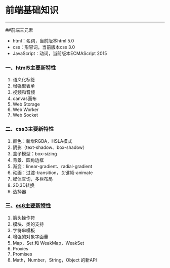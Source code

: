 
# 前端基础知识

------
##前端三元素
* html：名词，当前版本html 5.0
* css：形容词，当前版本css 3.0
* JavaScript：动词，当前版本ECMAScript 2015

### 一、html5主要新特性
1. 语义化标签
2. 增强型表单
3. 视频和音频
4. canvas画布
5. Web Storage
6. Web Worker
7. Web Socket

### 二、css3主要新特性
1. 颜色：新增RGBA，HSLA模式
2. 阴影（text-shadow、box-shadow）
4. 盒子模型：box-sizing
5. 背景、圆角边框
6. 渐变：linear-gradient、radial-gradient
7. 动画：过渡-transition，关键帧-animate
8. 媒体查询，多栏布局
9. 2D,3D转换
10. 选择器

### 三、[es6主要新特性](https://www.cnblogs.com/Wayou/p/es6_new_features.html)
1. 箭头操作符
2. 模块、类的支持
3. 字符串模板
4. 增强的对象字面量
5. Map，Set 和 WeakMap，WeakSet
6. Proxies
7. Promises
8. Math，Number，String，Object 的新API
